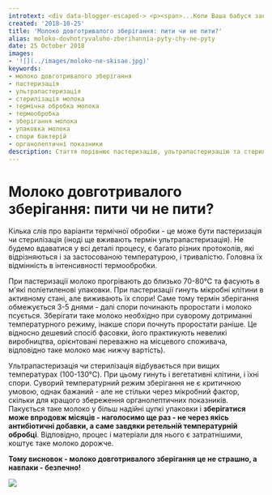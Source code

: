 ```yaml
---
introtext: <div data-blogger-escaped-> <p><span>...Коли Ваша бабуся закручує в банки на зиму яблучний сік, ніхто чомусь не дивується, що він може стояти і рік, і два - не киснути і не псуватися - нікому в голову не приходить підозрювати бабусю в додаванні антибіотиків. Смішно, але про молоко в цьому плані існує безліч упереджень. І сік, і молоко так само проходять термообробку та поміщаються в стерильну тару для зберігання. І саме від ретельності термообробки та дотримання стерильності процесу залежить те, скільки молоко може зберігатися. </span></p> </div>
created: '2018-10-25'
title: 'Молоко довготривалого зберігання: пити чи не пити?'
alias: moloko-dovhotryvaloho-zberihannia-pyty-chy-ne-pyty
date: 25 October 2018
images:
- '![](../images/moloko-ne-skisae.jpg)'
keywords:
- молоко довготривалого зберігання
- пастеризація
- ультрапастеризація
- стерилізація молока
- термічна обробка молока
- термообробка
- зберігання молока
- упаковка молока
- спори бактерій
- органолептичні показники
description: Стаття порівнює пастеризацію, ультрапастеризацію та стерилізацію молока, пояснює вплив термообробки на безпеку та термін зберігання, та наголошує на важливості температурного режиму для довготривалого молока.
---
```


# Молоко довготривалого зберігання: пити чи не пити?

Кілька слів про варіанти термічної обробки - це може бути пастеризація чи стерилізація (іноді ще вживають термін ультрапастеризація). Не будемо вдаватися у всі деталі процесу, є багато різних протоколів, які відрізняються і за застосованою температурою, і тривалістю. Головна їх відмінність в інтенсивності термообробки.

При пастеризації молоко прогрівають до близько 70-80℃ та фасують в м'які поліетиленові упаковки. При пастеризації гинуть мікробні клітини в активному стані, але виживають їх спори! Саме тому термін зберігання обмежується 3-5 днями - далі спори починають проростати і молоко псується. Зберігати таке молоко необхідно при суворому дотриманні температурного режиму, інакше спори почнуть проростати раніше. Це відносно дешевий спосіб фасовки, його практикують невеликі виробництва, орієнтовані переважно на місцевого споживача, відповідно таке молоко має нижчу вартість).

Ультрапастеризація чи стерилізація відбувається при вищих температурах (100-130℃). При цьому гинуть і вегетативні клітини, і їхні спори. Суворий температурний режим зберігання не є критичною умовою, однак бажаний - але не стільки через мікробний фактор, скільки для кращого збереження органолептичних показників. Пакується таке молоко у більш надійні цупкі упаковки і **зберігатися може впродовж місяців - наголосимо ще раз - не через якісь антибіотичні добавки, а саме завдяки ретельній температурній обробці**. Відповідно, процес і матеріали для нього є затратнішими, коштує таке молоко дорожче.

**Тому висновок - молоко довготривалого зберігання це не страшно, а навпаки - безпечно!**

**![](../images/moloko-ne-skisae.jpg)**
